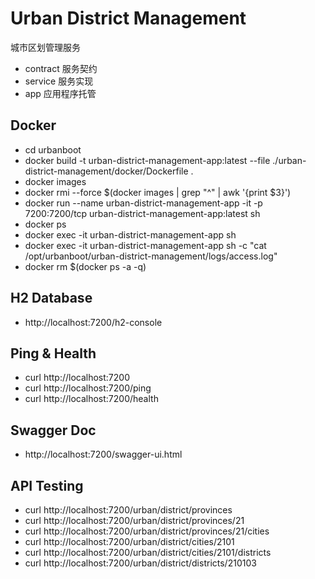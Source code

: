 # Urban District Management

城市区划管理服务

- contract 服务契约
- service  服务实现
- app      应用程序托管

## Docker

- cd urbanboot
- docker build -t urban-district-management-app:latest --file ./urban-district-management/docker/Dockerfile .
- docker images
- docker rmi --force $(docker images | grep "^<none>" | awk '{print $3}') 
- docker run --name urban-district-management-app -it -p 7200:7200/tcp urban-district-management-app:latest sh
- docker ps
- docker exec -it urban-district-management-app sh
- docker exec -it urban-district-management-app sh -c "cat /opt/urbanboot/urban-district-management/logs/access.log"
- docker rm $(docker ps -a -q)

## H2 Database

- http://localhost:7200/h2-console

## Ping & Health

- curl http://localhost:7200
- curl http://localhost:7200/ping
- curl http://localhost:7200/health

## Swagger Doc

- http://localhost:7200/swagger-ui.html

## API Testing

- curl http://localhost:7200/urban/district/provinces
- curl http://localhost:7200/urban/district/provinces/21
- curl http://localhost:7200/urban/district/provinces/21/cities
- curl http://localhost:7200/urban/district/cities/2101
- curl http://localhost:7200/urban/district/cities/2101/districts
- curl http://localhost:7200/urban/district/districts/210103

